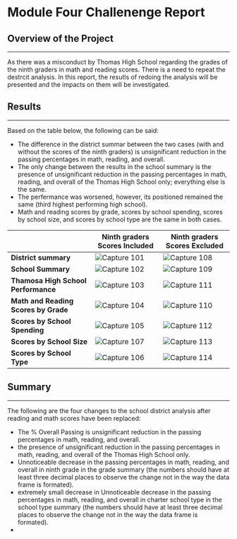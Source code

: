 # Module Four Challenenge Report

## Overview of the Project
---

As there was a misconduct by Thomas High School regarding the grades of the ninth graders in math and reading scores. There is a need to repeat the destrcit analysis. In this report, the resutls of redoing the analysis will be presented and the impacts on them will be investigated. 

## Results
---
Based on the table below, the following can be said: 

- The difference in the district summar between the two cases (with and without the scores of the ninth graders) is unsignificant reduction in the passing percentages in math, reading, and overall. 
- The only change between the results in the school summary is the presence of unsignificant reduction in the passing percentages in math, reading, and overall of the Thomas High School only; everything else is the same. 
- The perfermance was worsened, however, its positioned remained the same (third highest performing high school).
- Math and reading scores by grade, scores by school spending, scores by school size, and scores by school type are the same in both cases. 

|  | Ninth graders Scores Included | Ninth graders Scores Excluded |
| --- | --- | --- |
| **District summary** | ![Capture 101](https://user-images.githubusercontent.com/59425631/126878385-f031703b-ebae-4516-b6d3-a2a1fff48f33.PNG) | ![Capture 108](https://user-images.githubusercontent.com/59425631/126886197-21d489b7-5097-400d-af37-16b85d27996e.PNG) |
| **School Summary** |![Capture 102](https://user-images.githubusercontent.com/59425631/126886026-af76b64b-24e2-4660-92df-9f67ce9a3cd9.PNG) | ![Capture 109](https://user-images.githubusercontent.com/59425631/126886231-027d37df-8a5c-431b-8706-d061b99e8d5d.PNG) | 
| **Thamosa High School Performance** | ![Capture 103](https://user-images.githubusercontent.com/59425631/126886040-d09b3ddc-33f4-4b25-beb6-1c3ca18d5983.PNG) | ![Capture 111](https://user-images.githubusercontent.com/59425631/126886269-482f9a83-7756-4817-8e98-f5005bd640da.PNG) |
| **Math and Reading Scores by Grade**| ![Capture 104](https://user-images.githubusercontent.com/59425631/126886053-7ecb3c58-553a-420d-98c1-a180c056e836.PNG) | ![Capture 110](https://user-images.githubusercontent.com/59425631/126886247-a68ca17e-d627-49b9-8d1a-9d181a4aab3f.PNG) | 
| **Scores by School Spending** | ![Capture 105](https://user-images.githubusercontent.com/59425631/126886100-d833bb6e-b43e-4e56-bdfd-675dda96c9e2.PNG) | ![Capture 112](https://user-images.githubusercontent.com/59425631/126886281-1998d18a-1e0c-4e31-a1f3-e6e7c101d53f.PNG) | 
| **Scores by School Size** | ![Capture 107](https://user-images.githubusercontent.com/59425631/126886168-ac65220c-c562-4019-9ba4-1ce909db6eaa.PNG) | ![Capture 113](https://user-images.githubusercontent.com/59425631/126886295-e06f4211-13d7-41d7-b4e8-a67275acb65b.PNG) | 
| **Scores by School Type** | ![Capture 106](https://user-images.githubusercontent.com/59425631/126886112-0c6f161e-d3d8-4602-a34b-b7f46dbfab02.PNG) | ![Capture 114](https://user-images.githubusercontent.com/59425631/126886308-a36faa48-4504-47b0-8c11-ef2af68e21d9.PNG) |

## Summary
---

The following are the four changes  to the school district analysis after reading and math scores have been replaced: 
- The % Overall Passing is unsignificant reduction in the passing percentages in math, reading, and overall.
- the presence of unsignificant reduction in the passing percentages in math, reading, and overall of the Thomas High School only.
- Unnoticeable decrease in the passing percentages in math, reading, and overall in ninth grade in the grade summary (the numbers should have at least three decimal places to observe the change not in the way the data frame is formated).
- extremely small decrease in Unnoticeable decrease in the passing percentages in math, reading, and overall in charter school type in the school type summary (the numbers should have at least three decimal places to observe the change not in the way the data frame is formated).
- 
